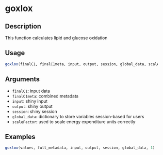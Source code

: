 # goxlox

## Description

This function calculates lipid and glucose oxidation

## Usage

```r
goxlox(finalC1, finalC1meta, input, output, session, global_data, scaleFactor)
```

## Arguments

* `finalC1`: input data
* `finalC1meta`: combined metadata
* `input`: shiny input
* `output`: shiny output
* `session`: shiny session
* `global_data`: dictionary to store variables session-based for users
* `scaleFactor`: used to scale energy expenditure units correctly

## Examples

```r
goxlox(values, full_metadata, input, output, session, global_data, 1)
```

